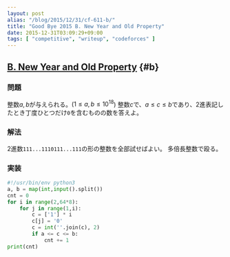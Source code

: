 ```yaml
---
layout: post
alias: "/blog/2015/12/31/cf-611-b/"
title: "Good Bye 2015 B. New Year and Old Property"
date: 2015-12-31T03:09:29+09:00
tags: [ "competitive", "writeup", "codeforces" ]
---
```


## [B. New Year and Old Property](http://codeforces.com/contest/611/problem/B) {#b}

### 問題

整数$a,b$が与えられる。($1 \le a,b \le 10^{18}$)
整数$c$で、$a \le c \le b$であり、2進表記したとき丁度ひとつだけ`0`を含むものの数を答えよ。

### 解法

2進数`111...1110111...111`の形の整数を全部試せばよい。
多倍長整数で殴る。

### 実装

``` python
#!/usr/bin/env python3
a, b = map(int,input().split())
cnt = 0
for i in range(2,64*8):
    for j in range(1,i):
        c = ['1'] * i
        c[j] = '0'
        c = int(''.join(c), 2)
        if a <= c <= b:
            cnt += 1
print(cnt)
```
